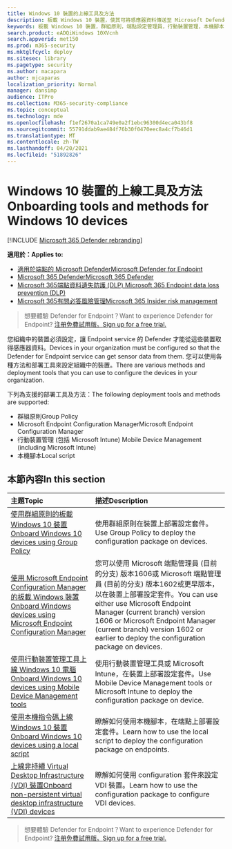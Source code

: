 ```yaml
---
title: Windows 10 裝置的上線工具及方法
description: 板載 Windows 10 裝置，使其可將感應器資料傳送至 Microsoft Defender for Endpoint 感應器
keywords: 板載 Windows 10 裝置，群組原則，端點設定管理員，行動裝置管理，本機腳本，gp，sccm，mdm，intune
search.product: eADQiWindows 10XVcnh
search.appverid: met150
ms.prod: m365-security
ms.mktglfcycl: deploy
ms.sitesec: library
ms.pagetype: security
ms.author: macapara
author: mjcaparas
localization_priority: Normal
manager: dansimp
audience: ITPro
ms.collection: M365-security-compliance
ms.topic: conceptual
ms.technology: mde
ms.openlocfilehash: f1ef2670a1ca749e0a2f1ebc96300d4eca043bf8
ms.sourcegitcommit: 55791ddab9ae484f76b30f0470eec8a4cf7b46d1
ms.translationtype: MT
ms.contentlocale: zh-TW
ms.lasthandoff: 04/20/2021
ms.locfileid: "51892826"
---
```

# <a name="onboarding-tools-and-methods-for-windows-10-devices"></a><span data-ttu-id="48686-104">Windows 10 裝置的上線工具及方法</span><span class="sxs-lookup"><span data-stu-id="48686-104">Onboarding tools and methods for Windows 10 devices</span></span>

[!INCLUDE [Microsoft 365 Defender rebranding](../../includes/microsoft-defender.md)]

<span data-ttu-id="48686-105">**適用於：**</span><span class="sxs-lookup"><span data-stu-id="48686-105">**Applies to:**</span></span>
- [<span data-ttu-id="48686-106">適用於端點的 Microsoft Defender</span><span class="sxs-lookup"><span data-stu-id="48686-106">Microsoft Defender for Endpoint</span></span>](https://go.microsoft.com/fwlink/p/?linkid=2154037)
- [<span data-ttu-id="48686-107">Microsoft 365 Defender</span><span class="sxs-lookup"><span data-stu-id="48686-107">Microsoft 365 Defender</span></span>](https://go.microsoft.com/fwlink/?linkid=2118804)
- [<span data-ttu-id="48686-108">Microsoft 365端點資料遺失防護 (DLP) </span><span class="sxs-lookup"><span data-stu-id="48686-108">Microsoft 365 Endpoint data loss prevention (DLP)</span></span>](/microsoft-365/compliance/endpoint-dlp-learn-about)
- [<span data-ttu-id="48686-109">Microsoft 365有問必答風險管理</span><span class="sxs-lookup"><span data-stu-id="48686-109">Microsoft 365 Insider risk management</span></span>](/microsoft-365/compliance/insider-risk-management)

><span data-ttu-id="48686-110">想要體驗 Defender for Endpoint？</span><span class="sxs-lookup"><span data-stu-id="48686-110">Want to experience Defender for Endpoint?</span></span> [<span data-ttu-id="48686-111">注册免費試用版。</span><span class="sxs-lookup"><span data-stu-id="48686-111">Sign up for a free trial.</span></span>](https://www.microsoft.com/microsoft-365/windows/microsoft-defender-atp?ocid=docs-wdatp-assignaccess-abovefoldlink)

<span data-ttu-id="48686-112">您組織中的裝置必須設定，讓 Endpoint service 的 Defender 才能從這些裝置取得感應器資料。</span><span class="sxs-lookup"><span data-stu-id="48686-112">Devices in your organization must be configured so that the Defender for Endpoint service can get sensor data from them.</span></span> <span data-ttu-id="48686-113">您可以使用各種方法和部署工具來設定組織中的裝置。</span><span class="sxs-lookup"><span data-stu-id="48686-113">There are various methods and deployment tools that you can use to configure the devices in your organization.</span></span>

<span data-ttu-id="48686-114">下列為支援的部署工具及方法：</span><span class="sxs-lookup"><span data-stu-id="48686-114">The following deployment tools and methods are supported:</span></span>

- <span data-ttu-id="48686-115">群組原則</span><span class="sxs-lookup"><span data-stu-id="48686-115">Group Policy</span></span>
- <span data-ttu-id="48686-116">Microsoft Endpoint Configuration Manager</span><span class="sxs-lookup"><span data-stu-id="48686-116">Microsoft Endpoint Configuration Manager</span></span>
- <span data-ttu-id="48686-117">行動裝置管理 (包括 Microsoft Intune) </span><span class="sxs-lookup"><span data-stu-id="48686-117">Mobile Device Management (including Microsoft Intune)</span></span>
- <span data-ttu-id="48686-118">本機腳本</span><span class="sxs-lookup"><span data-stu-id="48686-118">Local script</span></span>

## <a name="in-this-section"></a><span data-ttu-id="48686-119">本節內容</span><span class="sxs-lookup"><span data-stu-id="48686-119">In this section</span></span>
<span data-ttu-id="48686-120">主題</span><span class="sxs-lookup"><span data-stu-id="48686-120">Topic</span></span> | <span data-ttu-id="48686-121">描述</span><span class="sxs-lookup"><span data-stu-id="48686-121">Description</span></span>
:---|:---
[<span data-ttu-id="48686-122">使用群組原則的板載 Windows 10 裝置</span><span class="sxs-lookup"><span data-stu-id="48686-122">Onboard Windows 10 devices using Group Policy</span></span>](configure-endpoints-gp.md) | <span data-ttu-id="48686-123">使用群組原則在裝置上部署設定套件。</span><span class="sxs-lookup"><span data-stu-id="48686-123">Use Group Policy to deploy the configuration package on devices.</span></span>
[<span data-ttu-id="48686-124">使用 Microsoft Endpoint Configuration Manager 的板載 Windows 裝置</span><span class="sxs-lookup"><span data-stu-id="48686-124">Onboard Windows devices using Microsoft Endpoint Configuration Manager</span></span>](configure-endpoints-sccm.md) | <span data-ttu-id="48686-125">您可以使用 Microsoft 端點管理員 (目前的分支) 版本1606或 Microsoft 端點管理員 (目前的分支) 版本1602或更早版本，以在裝置上部署設定套件。</span><span class="sxs-lookup"><span data-stu-id="48686-125">You can use either use Microsoft Endpoint Manager (current branch) version 1606 or Microsoft Endpoint Manager (current branch) version 1602 or earlier to deploy the configuration package on devices.</span></span>
[<span data-ttu-id="48686-126">使用行動裝置管理工具上線 Windows 10 電腦</span><span class="sxs-lookup"><span data-stu-id="48686-126">Onboard Windows 10 devices using Mobile Device Management tools</span></span>](configure-endpoints-mdm.md) | <span data-ttu-id="48686-127">使用行動裝置管理工具或 Microsoft Intune，在裝置上部署設定套件。</span><span class="sxs-lookup"><span data-stu-id="48686-127">Use Mobile Device Management tools or Microsoft Intune to deploy the configuration package on device.</span></span>
[<span data-ttu-id="48686-128">使用本機指令碼上線 Windows 10 裝置</span><span class="sxs-lookup"><span data-stu-id="48686-128">Onboard Windows 10 devices using a local script</span></span>](configure-endpoints-script.md) | <span data-ttu-id="48686-129">瞭解如何使用本機腳本，在端點上部署設定套件。</span><span class="sxs-lookup"><span data-stu-id="48686-129">Learn how to use the local script to deploy the configuration package on endpoints.</span></span>
[<span data-ttu-id="48686-130">上線非持續 Virtual Desktop Infrastructure (VDI) 裝置</span><span class="sxs-lookup"><span data-stu-id="48686-130">Onboard non-persistent virtual desktop infrastructure (VDI) devices</span></span>](configure-endpoints-vdi.md) | <span data-ttu-id="48686-131">瞭解如何使用 configuration 套件來設定 VDI 裝置。</span><span class="sxs-lookup"><span data-stu-id="48686-131">Learn how to use the configuration package to configure VDI devices.</span></span>


><span data-ttu-id="48686-132">想要體驗 Defender for Endpoint？</span><span class="sxs-lookup"><span data-stu-id="48686-132">Want to experience Defender for Endpoint?</span></span> [<span data-ttu-id="48686-133">注册免費試用版。</span><span class="sxs-lookup"><span data-stu-id="48686-133">Sign up for a free trial.</span></span>](https://www.microsoft.com/microsoft-365/windows/microsoft-defender-atp?ocid=docs-wdatp-configureendpoints-belowfoldlink)

